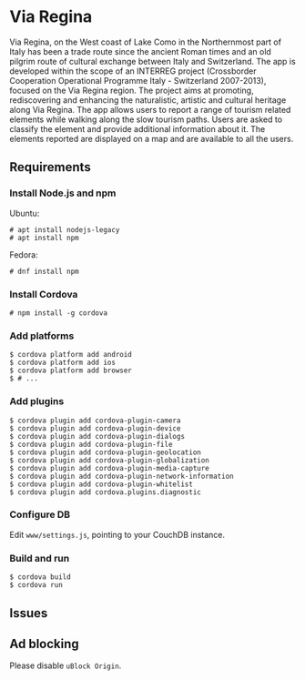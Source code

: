 # Via Regina

Via Regina, on the West coast of Lake Como in the Northernmost part of Italy has been a trade route since the ancient Roman times and an old pilgrim route of cultural exchange between Italy and Switzerland. The app is developed within the scope of an INTERREG project (Crossborder Cooperation Operational Programme Italy - Switzerland 2007-2013), focused on the Via Regina region. The project aims at promoting, rediscovering and enhancing the naturalistic, artistic and cultural heritage along Via Regina. The app allows users to report a range of tourism related elements while walking along the slow tourism paths. Users are asked to classify the element and provide additional information about it. The elements reported are displayed on a map and are available to all the users.


## Requirements

### Install Node.js and npm
Ubuntu:
```
# apt install nodejs-legacy
# apt install npm
```

Fedora:
```
# dnf install npm
```

### Install Cordova
```
# npm install -g cordova
```

### Add platforms
```
$ cordova platform add android
$ cordova platform add ios
$ cordova platform add browser
$ # ...
```

### Add plugins
```
$ cordova plugin add cordova-plugin-camera
$ cordova plugin add cordova-plugin-device
$ cordova plugin add cordova-plugin-dialogs
$ cordova plugin add cordova-plugin-file
$ cordova plugin add cordova-plugin-geolocation
$ cordova plugin add cordova-plugin-globalization
$ cordova plugin add cordova-plugin-media-capture
$ cordova plugin add cordova-plugin-network-information
$ cordova plugin add cordova-plugin-whitelist
$ cordova plugin add cordova.plugins.diagnostic
```

### Configure DB
Edit `www/settings.js`, pointing to your CouchDB instance.

### Build and run
```
$ cordova build
$ cordova run
```

## Issues

## Ad blocking
Please disable `uBlock Origin`.

